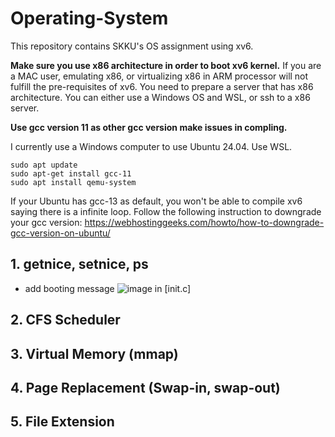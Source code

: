# Operating-System
This repository contains SKKU's OS assignment using xv6.

**Make sure you use x86 architecture in order to boot xv6 kernel.**
If you are a MAC user, emulating x86, or virtualizing x86 in ARM processor will not fulfill the pre-requisites of xv6.
You need to prepare a server that has x86 architecture.
You can either use a Windows OS and WSL, or ssh to a x86 server. 

**Use gcc version 11 as other gcc version make issues in compling.**

I currently use a Windows computer to use Ubuntu 24.04. Use WSL.
```
sudo apt update
sudo apt-get install gcc-11
sudo apt install qemu-system
```
If your Ubuntu has gcc-13 as default, you won't be able to compile xv6 saying there is a infinite loop. Follow the following instruction to downgrade your gcc version: <https://webhostinggeeks.com/howto/how-to-downgrade-gcc-version-on-ubuntu/>

## 1. getnice, setnice, ps
- add booting message
![image](https://github.com/user-attachments/assets/6b022713-60cb-4a6e-9930-31a655a9e45c)
in [init.c]


## 2. CFS Scheduler

## 3. Virtual Memory (mmap)

## 4. Page Replacement (Swap-in, swap-out)

## 5. File Extension
